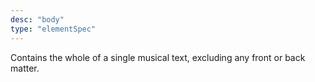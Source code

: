```yaml
---
desc: "body"
type: "elementSpec"
---
```


Contains the whole of a single musical text, excluding any front or back matter.